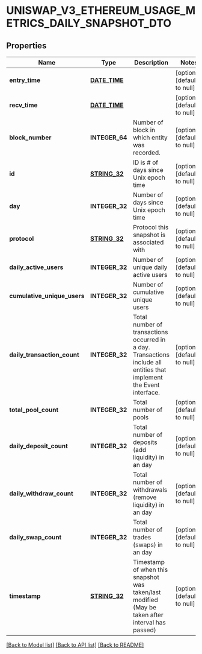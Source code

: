 # UNISWAP_V3_ETHEREUM_USAGE_METRICS_DAILY_SNAPSHOT_DTO

## Properties
Name | Type | Description | Notes
------------ | ------------- | ------------- | -------------
**entry_time** | [**DATE_TIME**](DATE_TIME.md) |  | [optional] [default to null]
**recv_time** | [**DATE_TIME**](DATE_TIME.md) |  | [optional] [default to null]
**block_number** | **INTEGER_64** | Number of block in which entity was recorded. | [optional] [default to null]
**id** | [**STRING_32**](STRING_32.md) | ID is # of days since Unix epoch time | [optional] [default to null]
**day** | **INTEGER_32** | Number of days since Unix epoch time | [optional] [default to null]
**protocol** | [**STRING_32**](STRING_32.md) | Protocol this snapshot is associated with | [optional] [default to null]
**daily_active_users** | **INTEGER_32** | Number of unique daily active users | [optional] [default to null]
**cumulative_unique_users** | **INTEGER_32** | Number of cumulative unique users | [optional] [default to null]
**daily_transaction_count** | **INTEGER_32** | Total number of transactions occurred in a day. Transactions include all entities that implement the Event interface. | [optional] [default to null]
**total_pool_count** | **INTEGER_32** | Total number of pools | [optional] [default to null]
**daily_deposit_count** | **INTEGER_32** | Total number of deposits (add liquidity) in an day | [optional] [default to null]
**daily_withdraw_count** | **INTEGER_32** | Total number of withdrawals (remove liquidity) in an day | [optional] [default to null]
**daily_swap_count** | **INTEGER_32** | Total number of trades (swaps) in an day | [optional] [default to null]
**timestamp** | [**STRING_32**](STRING_32.md) | Timestamp of when this snapshot was taken/last modified (May be taken after interval has passed) | [optional] [default to null]

[[Back to Model list]](../README.md#documentation-for-models) [[Back to API list]](../README.md#documentation-for-api-endpoints) [[Back to README]](../README.md)


